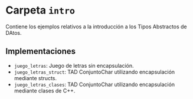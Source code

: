 # Carpeta `intro`

Contiene los ejemplos relativos a la introducción a los Tipos Abstractos de DAtos.

## Implementaciones

 * `juego_letras`: Juego de letras sin encapsulación.
 * `juego_letras_struct`: TAD ConjuntoChar utilizando encapsulación mediante structs.
 * `juego_letras_clases`: TAD ConjuntoChar utilizando encapsulación mediante clases de C++.
